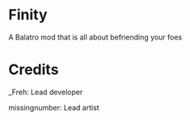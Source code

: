 # Finity
A Balatro mod that is all about befriending your foes
# Credits
_Freh: Lead developer

missingnumber: Lead artist
